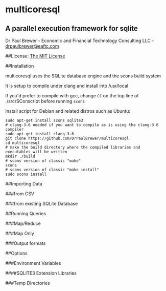 # multicoresql
## A parallel execution framework for sqlite

Dr Paul Brewer - Economic and Financial Technology Consulting LLC - drpaulbrewer@eaftc.com

##License: [The MIT License](https://raw.githubusercontent.com/DrPaulBrewer/multicoresql/master/LICENSE.txt)

##Installation

multicoresql uses the SQLite database engine and the scons build system

It is setup to compile under clang and install into /usr/local

If you'd prefer to compile with gcc, change `CC` on the top line of  ./src/SConscript before running `scons`

Install script for Debian and related distros such as Ubuntu:

    sudo apt-get install scons sqlite3
    # clang-3.6 needed if you want to compile as is using the clang-3.6 compiler 
    sudo apt-get install clang-3.6   
    git clone https://github.com/DrPaulBrewer/multicoresql
    cd multicoresql
    # make the build directory where the compiled libraries and executables will be written
    mkdir ./build
    # scons version of classic "make"
    scons
    # scons version of classic "make install"
    sudo scons install
    
##Importing Data

###from CSV

###from existing SQLite Database

##Running Queries

###Map/Reduce

###Map Only

###Output formats

##Options

###Environment Variables

####SQLITE3 Extension Libraries

###Temp Directories

